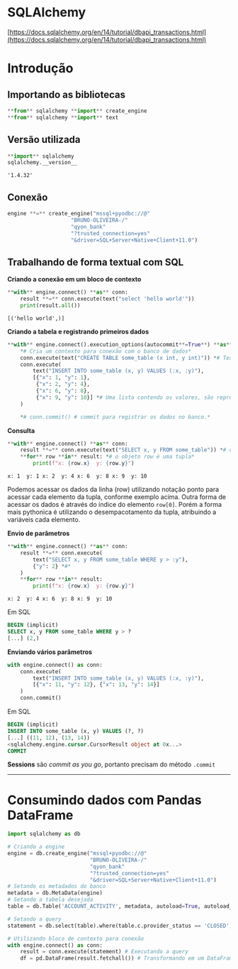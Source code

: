 # SQLAlchemy

[https://docs.sqlalchemy.org/en/14/tutorial/dbapi_transactions.html](https://docs.sqlalchemy.org/en/14/tutorial/dbapi_transactions.html)

# Introdução

## Importando as bibliotecas

```python
**from** sqlalchemy **import** create_engine
**from** sqlalchemy **import** text
```

## Versão utilizada

```python
**import** sqlalchemy
sqlalchemy.__version__
```

`'1.4.32'`

## Conexão

```python
engine **=** create_engine("mssql+pyodbc://@"
                    "BRUNO-OLIVEIRA-/"
                    "qyon_bank"
                    "?trusted_connection=yes"
                    "&driver=SQL+Server+Native+Client+11.0")
```

## Trabalhando de forma textual com SQL

**Criando a conexão em um bloco de contexto**

```python
**with** engine.connect() **as** conn:
    result **=** conn.execute(text("select 'hello world'"))
    print(result.all())
```

`[('hello world',)]`

**Criando a tabela e registrando primeiros dados**

```python
**with** engine.connect().execution_options(autocommit**=True**) **as** conn:
    *# Cria um contexto para conexão com o banco de dados*
    conn.execute(text("CREATE TABLE some_table (x int, y int)")) *# Text é usado para criar o script SQL enquanto execute executa os comandos*
    conn.execute(
        text("INSERT INTO some_table (x, y) VALUES (:x, :y)"),
        [{"x": 1, "y": 1},
         {"x": 2, "y": 4},
         {"x": 6, "y": 8},
         {"x": 9, "y": 10}] *# Uma lista contendo os valores, são representações das linhas, enquanto os dicionários e suas chaves representam as colunas, os valores dos dicionarios sãos os dados que serão armazenados*
    )

    *# conn.commit() # commit para registrar os dados no banco.*
```

**Consulta**

```python
**with** engine.connect() **as** conn:
    result **=** conn.execute(text("SELECT x, y FROM some_table")) *# o objeto result é um iterável*
    **for** row **in** result: *# o objeto row é uma tupla*
        print(f"x: {row.x}  y: {row.y}")
```

`x: 1  y: 1
x: 2  y: 4
x: 6  y: 8
x: 9  y: 10`

Podemos acessar os dados da linha (row) utilizando notação ponto para acessar cada elemento da tupla, conforme exemplo acima. Outra forma de acessar os dados é através do índice do elemento `row[0]`. Porém a forma mais pythonica é utilizando o desempacotamento da tupla, atribuindo a variáveis cada elemento.

**Envio de parâmetros**

```python
**with** engine.connect() **as** conn:
    result **=** conn.execute(
        text("SELECT x, y FROM some_table WHERE y > :y"),
        {"y": 2} *#* 
    )
    **for** row **in** result:
        print(f"x: {row.x}  y: {row.y}")
```

`x: 2  y: 4
x: 6  y: 8
x: 9  y: 10`

Em SQL

```sql
BEGIN (implicit)
SELECT x, y FROM some_table WHERE y > ?
[...] (2,)

```

**Enviando vários parâmetros**

```python
with engine.connect() as conn:
    conn.execute(
        text("INSERT INTO some_table (x, y) VALUES (:x, :y)"),
        [{"x": 11, "y": 12}, {"x": 13, "y": 14}]
    )
    conn.commit()
```

Em SQL

```sql
BEGIN (implicit)
INSERT INTO some_table (x, y) VALUES (?, ?)
[...] ((11, 12), (13, 14))
<sqlalchemy.engine.cursor.CursorResult object at 0x...>
COMMIT
```

**Sessions** são *commit as you go*, portanto precisam do método `.commit`

---

# Consumindo dados com Pandas DataFrame

```python
import sqlalchemy as db

# Criando a engine
engine = db.create_engine("mssql+pyodbc://@"
                          "BRUNO-OLIVEIRA-/"
                          "qyon_bank"
                          "?trusted_connection=yes"
                          "&driver=SQL+Server+Native+Client+11.0")
# Setando os metadados do banco
metadata = db.MetaData(engine)
# Setando a tabela desejada
table = db.Table('ACCOUNT_ACTIVITY', metadata, autoload=True, autoload_with=engine)

# Setando a query
statement = db.select(table).where(table.c.provider_status == 'CLOSED')

# Utilizando bloco de contexto para conexão
with engine.connect() as conn:
    result = conn.execute(statement) # Executando a query
    df = pd.DataFrame(result.fetchall()) # Transformando em um DataFrame do Pandas

```